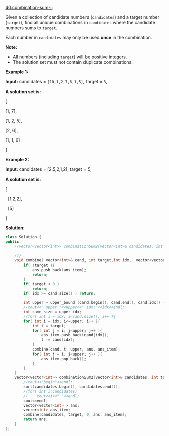 [40.combination-sum-ii](https://leetcode.com/problems/combination-sum-ii/)  

Given a collection of candidate numbers (`candidates`) and a target number (`target`), find all unique combinations in `candidates` where the candidate numbers sums to `target`.

Each number in `candidates` may only be used **once** in the combination.

**Note:**

*   All numbers (including `target`) will be positive integers.
*   The solution set must not contain duplicate combinations.

**Example 1:**

  
**Input:** candidates = `[10,1,2,7,6,1,5]`, target = `8`,
  
**A solution set is:**
  
\[
  
  \[1, 7\],
  
  \[1, 2, 5\],
  
  \[2, 6\],
  
  \[1, 1, 6\]
  
\]
  

**Example 2:**

  
**Input:** candidates = \[2,5,2,1,2\], target = 5,
  
**A solution set is:**
  
\[
  
  \[1,2,2\],
  
  \[5\]
  
\]  



**Solution:**  

```cpp
class Solution {
public:
    //vector<vector<int>> combinationSum2(vector<int>& candidates, int target) {
        
    //}
    void combine( vector<int>& cand, int target,int idx,  vector<vector<int> >& ans, vector<int>& ans_item ){
        if( !target ){
            ans.push_back(ans_item);
            return;
        }
        if( target < 0 )
            return;
        if( idx >= cand.size() ) return;
        
        int upper = upper_bound (cand.begin(), cand.end(), cand[idx]) - cand.begin();
        //cout<<" upper "<<upper<<" idx:"<<idx<<endl;
        int same_size = upper-idx;
        //for( int i = idx; i<cand.size(); i++ ){
        for( int i = idx; i<=upper; i++ ){
            int t = target;
            for( int j = i; j<upper; j++ ){
                ans_item.push_back(cand[idx]);
                t -= cand[idx];
            }
            combine(cand, t, upper, ans, ans_item);
            for( int j = i; j<upper; j++ ){
                ans_item.pop_back();
            }
        }
    }
    vector<vector<int>> combinationSum2(vector<int>& candidates, int target) {
        //cout<<"begin"<<endl;
        sort(candidates.begin(), candidates.end());
        //for( int i:candidates)
        //    cout<<i<<" "<<endl;
        cout<<endl;
        vector<vector<int> > ans;
        vector<int> ans_item;
        combine(candidates, target, 0, ans, ans_item);
        return ans;
    }
};
```
      